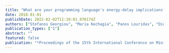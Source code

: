 ```yaml
---
title: "What are your programming language's energy-delay implications?"
date: 2018-01-01
publishDate: 2022-02-02T11:10:01.976174Z
authors: ["Stefanos Georgiou", "Maria Kechagia", "Panos Louridas", "Diomidis Spinellis"]
publication_types: ["1"]
abstract: ""
featured: false
publication: "*Proceedings of the 15th International Conference on Mining Software Repositories*"
---
```



